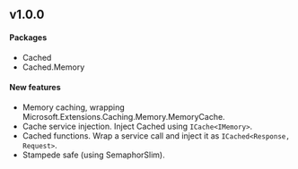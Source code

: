 ## v1.0.0

#### Packages

* Cached
* Cached.Memory

#### New features

* Memory caching, wrapping Microsoft.Extensions.Caching.Memory.MemoryCache.
* Cache service injection. Inject Cached using ```ICache<IMemory>```.
* Cached functions. Wrap a service call and inject it as ```ICached<Response, Request>```.
* Stampede safe (using SemaphorSlim).
